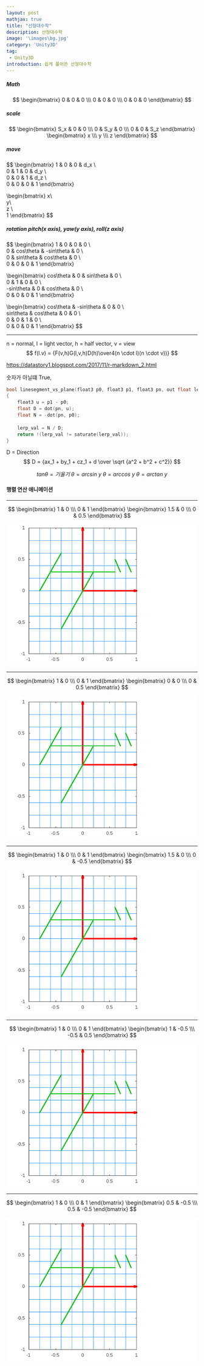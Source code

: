 ```yaml
---
layout: post
mathjax: true
title: "선형대수학"
description: 선형대수학
image: '\images\bg.jpg'
category: 'Unity3D'
tag:
 - Unity3D
introduction: 쉽게 풀어쓴 선형대수학
---
```


##### Math

$$
\begin{bmatrix}
0 & 0 & 0 \\\
0 & 0 & 0 \\\
0 & 0 & 0
\end{bmatrix}
$$

##### scale

$$
\begin{bmatrix}
S_x & 0 & 0 \\\
0 & S_y & 0 \\\
0 & 0 & S_z
\end{bmatrix}
\begin{bmatrix}
x \\\
y \\\
z
\end{bmatrix}
$$



##### move

$$
\begin{bmatrix}
1 & 0 & 0 & d_x \\\
0 & 1 & 0 & d_y \\\
0 & 0 & 1 & d_z \\\
0 & 0 & 0 & 1
\end{bmatrix}

\begin{bmatrix}
x\\\
y\\\
z \\\
1
\end{bmatrix}
$$



##### rotation pitch(x axis), yaw(y axis),  roll(z axis)


$$
\begin{bmatrix}
1 & 0 & 0 & 0 \\\
0 & cos\theta & -sin\theta & 0 \\\
0 & sin\theta & cos\theta & 0 \\\
0 & 0 & 0 & 1
\end{bmatrix}

\begin{bmatrix}
cos\theta & 0 & sin\theta & 0 \\\
0 & 1 & 0 & 0 \\\
-sin\theta & 0 & cos\theta & 0 \\\
0 & 0 & 0 & 1
\end{bmatrix}

\begin{bmatrix}
cos\theta & -sin\theta & 0 & 0 \\\
sin\theta & cos\theta & 0 & 0 \\\
0 & 0 & 1 & 0 \\\
0 & 0 & 0 & 1
\end{bmatrix}
$$

------







 n = normal, l = light vector, h = half vector, v = view
$$
f(l.v) = {F(v,h)G(l,v,h)D(h)\over4(n \cdot l)(n \cdot v))}
$$



https://datastory1.blogspot.com/2017/11/r-markdown_2.html

숫자가 아닐떄 True, 

```c++
bool linesegment_vs_plane(float3 p0, float3 p1, float3 pn, out float lerp_val)
{
    float3 u = p1 - p0;
    float D = dot(pn, u);
    float N = -dot(pn, p0);
    
    lerp_val = N / D;
    return !(lerp_val != saturate(lerp_val));
}
```

D = Direction
$$
D = {ax_1 + by_1 + cz_1 + d \over \sqrt {a^2 + b^2 + c^2}}
$$

$$
tan\theta = 기울기 \; 
\theta = arcsin\ y \; 
\theta = arccos \ y \; 
\theta = arctan\ y
$$



#### 행렬 연산 애니메이션

---


$$
\begin{bmatrix}
1 & 0 \\\
0 & 1
\end{bmatrix}
\begin{bmatrix}
1.5 & 0 \\\
0 & 0.5
\end{bmatrix}
$$
![anim0](\images\matrix\anim0.gif)

---

$$
\begin{bmatrix}
1 & 0 \\\
0 & 1
\end{bmatrix}
\begin{bmatrix}
0 & 0 \\\
0 & 0.5
\end{bmatrix}
$$

![anim1](\images\matrix\anim1.gif)

---

$$
\begin{bmatrix}
1 & 0 \\\
0 & 1
\end{bmatrix}
\begin{bmatrix}
1.5 & 0 \\\
0 & -0.5
\end{bmatrix}
$$

![anim2](\images\matrix\anim2.gif)

---

$$
\begin{bmatrix}
1 & 0 \\\
0 & 1
\end{bmatrix}
\begin{bmatrix}
1 & -0.5 \\\
-0.5 & 0.5
\end{bmatrix}
$$

![anim3](\images\matrix\anim3.gif)

---

$$
\begin{bmatrix}
1 & 0 \\\
0 & 1
\end{bmatrix}
\begin{bmatrix}
0.5 & -0.5 \\\
0.5 & -0.5
\end{bmatrix}
$$

![anim6](\images\matrix\anim6.gif)